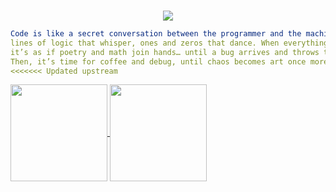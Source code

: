 <p align="center"> 
  <br>
  <img src="https://profile-counter.glitch.me/xexubonete/count.svg" /><br>
</p>

```yaml
Code is like a secret conversation between the programmer and the machine: 
lines of logic that whisper, ones and zeros that dance. When everything aligns, 
it’s as if poetry and math join hands… until a bug arrives and throws the universe into disarray. 
Then, it’s time for coffee and debug, until chaos becomes art once more.
<<<<<<< Updated upstream
```

<a href="https://github.com/xexubonete/">
  <img height=155 align="center" src="https://github-readme-stats.vercel.app/api?username=xexubonete&show_icons=true&hide=contribs,prs&show=prs_merged_percentage&hide_title=true&theme=dracula&rank_icon=github&bg_color=00000000&hide_border=true" />
</a>
<a href="https://github.com/xexubonete/">
  <img height=155 align="center" src="https://github-readme-stats.vercel.app/api/top-langs?username=xexubonete&hide_title=true&layout=compact&langs_count=8&card_width=320&theme=dracula&bg_color=00000000&hide_border=true" />
</a>
